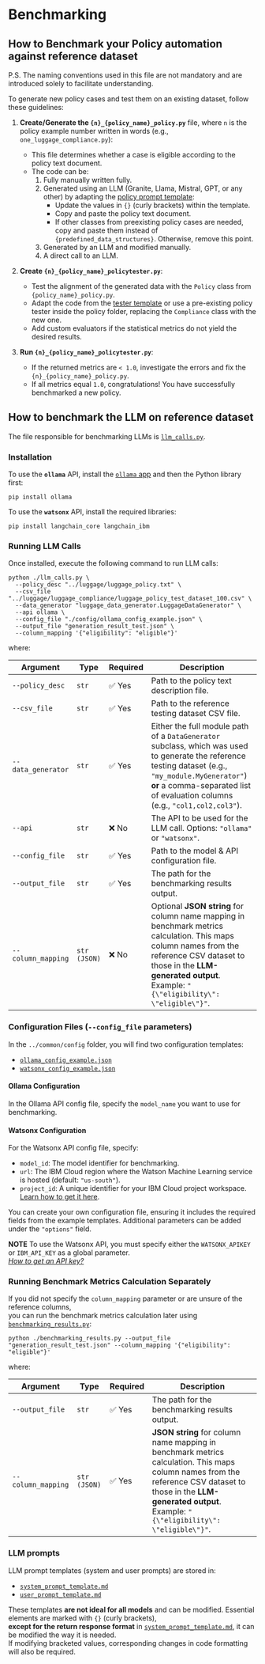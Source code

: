 # Benchmarking
## How to Benchmark your Policy automation against reference dataset
P.S. The naming conventions used in this file are not mandatory and are introduced solely to facilitate understanding.

To generate new policy cases and test them on an existing dataset, follow these guidelines:

1. **Create/Generate the `{n}_{policy_name}_policy.py`** file, where `n` is the policy example number written in words (e.g., `one_luggage_compliance.py`):  
   - This file determines whether a case is eligible according to the policy text document.  
   - The code can be:
     1. Fully manually written fully.
     2. Generated using an LLM (Granite, Llama, Mistral, GPT, or any other) by adapting the [policy prompt template](prompt_template_benchmark_policyautomation):  
        - Update the values in `{}` (curly brackets) within the template.  
        - Copy and paste the policy text document.  
        - If other classes from preexisting policy cases are needed, copy and paste them instead of `{predefined_data_structures}`. Otherwise, remove this point.
     3. Generated by an LLM and modified manually.
     4. A direct call to an LLM.

2. **Create `{n}_{policy_name}_policytester.py`**:  
   - Test the alignment of the generated data with the `Policy` class from `{policy_name}_policy.py`.  
   - Adapt the code from the [tester template](../policy_corpus_extension_docs/tester_template.md) or use a pre-existing policy tester inside the policy folder, replacing the `Compliance` class with the new one.  
   - Add custom evaluators if the statistical metrics do not yield the desired results.

3. **Run `{n}_{policy_name}_policytester.py`**:  
   - If the returned metrics are `< 1.0`, investigate the errors and fix the `{n}_{policy_name}_policy.py`.  
   - If all metrics equal `1.0`, congratulations! You have successfully benchmarked a new policy.

## How to benchmark the LLM on reference dataset
The file responsible for benchmarking LLMs is [`llm_calls.py`](../common/llm_calls.py).

### Installation

To use the **`ollama`** API, install the [`ollama` app](https://ollama.com/) and then the Python library first:

```shell
pip install ollama
```
To use the **`watsonx`** API, install the required libraries:
```shell
pip install langchain_core langchain_ibm
```
### Running LLM Calls
Once installed, execute the following command to run LLM calls:
```shell
python ./llm_calls.py \
  --policy_desc "../luggage/luggage_policy.txt" \
  --csv_file "../luggage/luggage_compliance/luggage_policy_test_dataset_100.csv" \
  --data_generator "luggage_data_generator.LuggageDataGenerator" \
  --api ollama \
  --config_file "./config/ollama_config_example.json" \
  --output_file "generation_result_test.json" \
  --column_mapping '{"eligibility": "eligible"}'
```
where:

| Argument            | Type           | Required   | Description                                                                                                                                                                                                                           |
|---------------------|----------------|------------|---------------------------------------------------------------------------------------------------------------------------------------------------------------------------------------------------------------------------------------|
| `--policy_desc`     | `str`          | ✅ Yes      | Path to the policy text description file.                                                                                                                                                                                             |
| `--csv_file`        | `str`          | ✅ Yes      | Path to the reference testing dataset CSV file.                                                                                                                                                                                       |
| `--data_generator`  | `str`          | ✅ Yes      | Either the full module path of a `DataGenerator` subclass, which was used to generate the reference testing dataset (e.g., `"my_module.MyGenerator"`) **or** a comma-separated list of evaluation columns (e.g., `"col1,col2,col3"`). |
| `--api`             | `str`          | ❌ No       | The API to be used for the LLM call. Options: `"ollama"` or `"watsonx"`.                                                                                                                                                              |
| `--config_file`     | `str`          | ✅ Yes      | Path to the model & API configuration file.                                                                                                                                                                                           |
| `--output_file`     | `str`          | ✅ Yes      | The path for the benchmarking results output.                                                                                                                                                                                         |
| `--column_mapping`  | `str (JSON)`   | ❌ No       | Optional **JSON string** for column name mapping in benchmark metrics calculation. This maps column names from the reference CSV dataset to those in the **LLM-generated output**. Example: `"{\"eligibility\": \"eligible\"}"`.      |

### Configuration Files (``--config_file`` parameters)
In the `../common/config` folder, you will find two configuration templates:

- [`ollama_config_example.json`](../common/config/ollama_config_example.json)
- [`watsonx_config_example.json`](../common/config/watsonx_config_example.json)
#### Ollama Configuration
In the Ollama API config file, specify the `model_name` you want to use for benchmarking.
#### Watsonx Configuration
For the Watsonx API config file, specify:
- `model_id`: The model identifier for benchmarking.
- `url`: The IBM Cloud region where the Watson Machine Learning service is hosted (default: `"us-south"`).
- `project_id`: A unique identifier for your IBM Cloud project workspace. [Learn how to get it here](https://medium.com/the-power-of-ai/ibm-watsonx-ai-the-interface-and-api-e8e1c7227358).

You can create your own configuration file, ensuring it includes the required fields from the example templates. Additional parameters can be added under the `"options"` field.

**NOTE** To use the Watsonx API, you must specify either the `WATSONX_APIKEY` or `IBM_API_KEY` as a global parameter.  
[*How to get an API key?*](https://medium.com/the-power-of-ai/ibm-watsonx-ai-the-interface-and-api-e8e1c7227358)

### Running Benchmark Metrics Calculation Separately
If you did not specify the `column_mapping` parameter or are unsure of the reference columns,  
you can run the benchmark metrics calculation later using [`benchmarking_results.py`](../common/benchmarking_results.py):
```shell
python ./benchmarking_results.py --output_file "generation_result_test.json" --column_mapping '{"eligibility": "eligible"}'
```
where:

| Argument            | Type           | Required   | Description                                                                                                                                                                                                               |
|---------------------|----------------|------------|---------------------------------------------------------------------------------------------------------------------------------------------------------------------------------------------------------------------------|
| `--output_file`     | `str`          | ✅ Yes      | The path for the benchmarking results output.                                                                                                                                                                             |
| `--column_mapping`  | `str (JSON)`   | ✅ Yes      | **JSON string** for column name mapping in benchmark metrics calculation. This maps column names from the reference CSV dataset to those in the **LLM-generated output**. Example: `"{\"eligibility\": \"eligible\"}"`.   |

### LLM prompts
LLM prompt templates (system and user prompts) are stored in:
- [`system_prompt_template.md`](system_prompt_template.md)
- [`user_prompt_template.md`](user_prompt_template.md)

These templates **are not ideal for all models** and can be modified. Essential elements are marked with `{}` (curly brackets),  
**except for the return response format** in [`system_prompt_template.md`](system_prompt_template.md), it can be modified the way it is needed.  
If modifying bracketed values, corresponding changes in code formatting will also be required.
